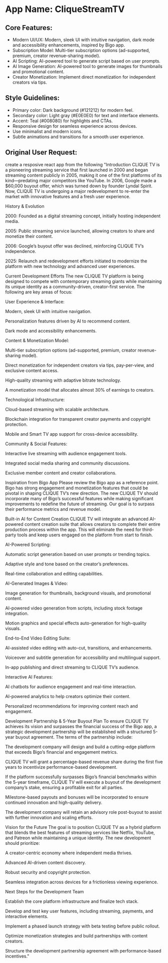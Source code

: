 # **App Name**: CliqueStreamTV

## Core Features:

- Modern UI/UX: Modern, sleek UI with intuitive navigation, dark mode and accessibility enhancements, inspired by Bigo app.
- Subscription Model: Multi-tier subscription options (ad-supported, premium, creator revenue-sharing model).
- AI Scripting: AI-powered tool to generate script based on user prompts.
- AI Image Generation: AI-powered tool to generate images for thumbnails and promotional content.
- Creator Monetization: Implement direct monetization for independent creators via tips.

## Style Guidelines:

- Primary color: Dark background (#121212) for modern feel.
- Secondary color: Light gray (#E0E0E0) for text and interface elements.
- Accent: Teal (#008080) for highlights and CTAs.
- Responsive design for seamless experience across devices.
- Use minimalist and modern icons.
- Subtle animations and transitions for a smooth user experience.

## Original User Request:
create a resposive react app from the following "Introduction
CLIQUE TV is a pioneering streaming service that first launched in 2000 and began streaming content publicly in 2005, making it one of the first platforms of its kind—predating major competitors like YouTube. In 2006, Google made a $60,000 buyout offer, which was turned down by founder Lyndal Spirit. Now, CLIQUE TV is undergoing a major redevelopment to re-enter the market with innovative features and a fresh user experience.

History & Evolution

2000: Founded as a digital streaming concept, initially hosting independent media.

2005: Public streaming service launched, allowing creators to share and monetize their content.

2006: Google’s buyout offer was declined, reinforcing CLIQUE TV’s independence.

2025: Relaunch and redevelopment efforts initiated to modernize the platform with new technology and advanced user experiences.

Current Development Efforts
The new CLIQUE TV platform is being designed to compete with contemporary streaming giants while maintaining its unique identity as a community-driven, creator-first service. The following are key areas of focus:

User Experience & Interface:

Modern, sleek UI with intuitive navigation.

Personalization features driven by AI to recommend content.

Dark mode and accessibility enhancements.

Content & Monetization Model:

Multi-tier subscription options (ad-supported, premium, creator revenue-sharing model).

Direct monetization for independent creators via tips, pay-per-view, and exclusive content access.

High-quality streaming with adaptive bitrate technology.

A monetization model that allocates almost 30% of earnings to creators.

Technological Infrastructure:

Cloud-based streaming with scalable architecture.

Blockchain integration for transparent creator payments and copyright protection.

Mobile and Smart TV app support for cross-device accessibility.

Community & Social Features:

Interactive live streaming with audience engagement tools.

Integrated social media sharing and community discussions.

Exclusive member content and creator collaborations.

Inspiration from Bigo App
Please review the Bigo app as a reference point. Bigo has strong engagement and monetization features that could be pivotal in shaping CLIQUE TV’s new direction. The new CLIQUE TV should incorporate many of Bigo’s successful features while making significant improvements to redefine the future of streaming. Our goal is to surpass their performance metrics and revenue model.

Built-in AI for Content Creation
CLIQUE TV will integrate an advanced AI-powered content creation suite that allows creators to complete their entire production process within the app. This will eliminate the need for third-party tools and keep users engaged on the platform from start to finish.

AI-Powered Scripting:

Automatic script generation based on user prompts or trending topics.

Adaptive style and tone based on the creator’s preferences.

Real-time collaboration and editing capabilities.

AI-Generated Images & Video:

Image generation for thumbnails, background visuals, and promotional content.

AI-powered video generation from scripts, including stock footage integration.

Motion graphics and special effects auto-generation for high-quality visuals.

End-to-End Video Editing Suite:

AI-assisted video editing with auto-cut, transitions, and enhancements.

Voiceover and subtitle generation for accessibility and multilingual support.

In-app publishing and direct streaming to CLIQUE TV’s audience.

Interactive AI Features:

AI chatbots for audience engagement and real-time interaction.

AI-powered analytics to help creators optimize their content.

Personalized recommendations for improving content reach and engagement.

Development Partnership & 5-Year Buyout Plan
To ensure CLIQUE TV achieves its vision and surpasses the financial success of the Bigo app, a strategic development partnership will be established with a structured 5-year buyout agreement. The terms of the partnership include:

The development company will design and build a cutting-edge platform that exceeds Bigo’s financial and engagement metrics.

CLIQUE TV will grant a percentage-based revenue share during the first five years to incentivize performance-based development.

If the platform successfully surpasses Bigo’s financial benchmarks within the 5-year timeframe, CLIQUE TV will execute a buyout of the development company’s stake, ensuring a profitable exit for all parties.

Milestone-based payouts and bonuses will be incorporated to ensure continued innovation and high-quality delivery.

The development company will retain an advisory role post-buyout to assist with further innovation and scaling efforts.

Vision for the Future
The goal is to position CLIQUE TV as a hybrid platform that blends the best features of streaming services like Netflix, YouTube, and Patreon while maintaining a unique identity. The new development should prioritize:

A creator-centric economy where independent media thrives.

Advanced AI-driven content discovery.

Robust security and copyright protection.

Seamless integration across devices for a frictionless viewing experience.

Next Steps for the Development Team

Establish the core platform infrastructure and finalize tech stack.

Develop and test key user features, including streaming, payments, and interactive elements.

Implement a phased launch strategy with beta testing before public rollout.

Optimize monetization strategies and build partnerships with content creators.

Structure the development partnership agreement with performance-based incentives."
  
